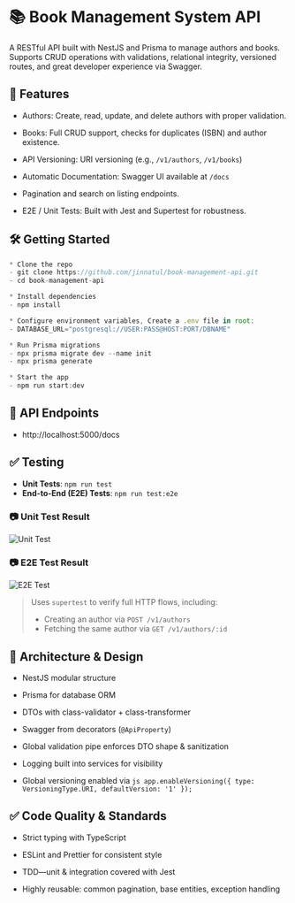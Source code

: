 # 📚 Book Management System API

A RESTful API built with NestJS and Prisma to manage authors and books. Supports CRUD operations with validations, relational integrity, versioned routes, and great developer experience via Swagger.

## 🚀 Features

- Authors: Create, read, update, and delete authors with proper validation.

- Books: Full CRUD support, checks for duplicates (ISBN) and author existence.

- API Versioning: URI versioning (e.g., `/v1/authors`, `/v1/books`)

- Automatic Documentation: Swagger UI available at `/docs`

- Pagination and search on listing endpoints.

- E2E / Unit Tests: Built with Jest and Supertest for robustness.

## 🛠️ Getting Started
```js
* Clone the repo
- git clone https://github.com/jinnatul/book-management-api.git
- cd book-management-api

* Install dependencies
- npm install

* Configure environment variables, Create a .env file in root:
- DATABASE_URL="postgresql://USER:PASS@HOST:PORT/DBNAME"

* Run Prisma migrations
- npx prisma migrate dev --name init
- npx prisma generate

* Start the app
- npm run start:dev
```
## 🧩 API Endpoints
- http://localhost:5000/docs

## ✅ Testing

- **Unit Tests**: `npm run test`
- **End-to-End (E2E) Tests**: `npm run test:e2e`

### 📷 Unit Test Result

![Unit Test](https://github.com/user-attachments/assets/4cf6d03b-c31d-44c6-a3a7-a299d476b856)

### 📷 E2E Test Result

![E2E Test](https://github.com/user-attachments/assets/dd9da0a0-7cf9-44e9-9b8e-3022e36c4eb3)

> Uses `supertest` to verify full HTTP flows, including:
> - Creating an author via `POST /v1/authors`
> - Fetching the same author via `GET /v1/authors/:id`

## 🧠 Architecture & Design
- NestJS modular structure

- Prisma for database ORM

- DTOs with class-validator + class-transformer

- Swagger from decorators (`@ApiProperty`)

- Global validation pipe enforces DTO shape & sanitization

- Logging built into services for visibility

- Global versioning enabled via `js app.enableVersioning({ type: VersioningType.URI, defaultVersion: '1' });`

## ✅ Code Quality & Standards

- Strict typing with TypeScript

- ESLint and Prettier for consistent style

- TDD—unit & integration covered with Jest

- Highly reusable: common pagination, base entities, exception handling

